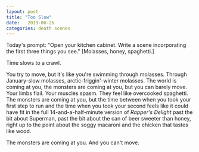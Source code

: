 ```yaml
---
layout: post
title: "Too Slow"
date:   2019-06-26
categories: death scenes
---
```

Today's prompt: "Open your kitchen cabinet. Write a scene incorporating the first three things you see." [Molasses, honey, spaghetti.]

Time slows to a crawl.

You try to move, but it's like you're swimming through molasses. Through January-slow molasses, arctic-friggin'-winter molasses. The world is coming at you, the monsters are coming at you, but you can barely move. Your limbs flail. Your muscles spasm. They feel like overcooked spaghetti. The monsters are coming at you, but the time between when you took your first step to run and the time when you took your second feels like it could have fit in the full 14-and-a-half-minute version of *Rapper's Delight* past the bit about Superman, past the bit about the can of beer sweeter than honey, right up to the point about the soggy macaroni and the chicken that tastes like wood. 

The monsters are coming at you. And you can't move.
